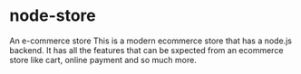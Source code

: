 # node-store
An e-commerce store
This is a modern ecommerce store that has a node.js backend. It has all the features that can be sxpected from an ecommerce store like cart, online payment and so much more.
